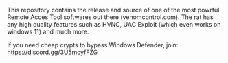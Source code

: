 This repository contains the release and source of one of the most powrful Remote Acces Tool softwares out there (venomcontrol.com).
 The rat has any high quality features such as HVNC, UAC Exploit (which even works on windows 11) and much more.

If you need  cheap crypts to bypass Windows Defender, join: https://discord.gg/3U5mcyfFZG
